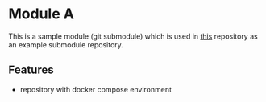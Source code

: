 # Module A
This is a sample module (git submodule) which is used in [this](https://github.com/somogyijanos/sample-git-submodule-project-super) repository as an example submodule repository.

## Features
- repository with docker compose environment
